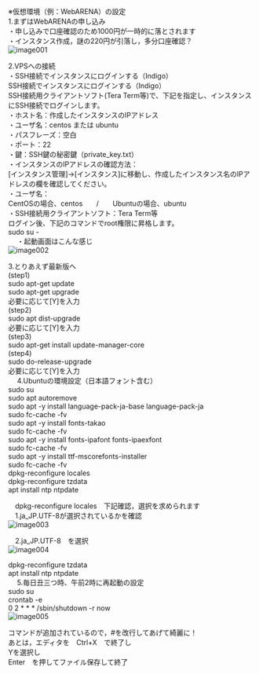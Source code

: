 ※仮想環境（例：WebARENA）の設定<br>
1.まずはWebARENAの申し込み<br>
・申し込みで口座確認のため1000円が一時的に落とされます<br>
・インスタンス作成，謎の220円が引落し，多分口座確認？<br>
![image001](https://user-images.githubusercontent.com/86514652/174294194-6052cb85-f572-4216-883e-97f59f8fd865.png)


2.VPSへの接続<br>
・SSH接続でインスタンスにログインする（Indigo）<br>
SSH接続でインスタンスにログインする（Indigo）<br>
SSH接続用クライアントソフト(Tera Term等)で、下記を指定し、インスタンスにSSH接続でログインします。<br>
・ホスト名：作成したインスタンスのIPアドレス<br>
・ユーザ名：centos または ubuntu<br>
・パスフレーズ：空白<br>
・ポート：22<br>
・鍵：SSH鍵の秘密鍵（private_key.txt）<br>
・インスタンスのIPアドレスの確認方法：<br>
[インスタンス管理]→[インスタンス]に移動し、作成したインスタンス名のIPアドレスの欄を確認してください。<br>
・ユーザ名：<br>
CentOSの場合、centos　　/　　Ubuntuの場合、ubuntu<br>
・SSH接続用クライアントソフト：Tera Term等<br>
ログイン後、下記のコマンドでroot権限に昇格します。<br>
sudo su -<br>
 
・起動画面はこんな感じ<br>
 ![image002](https://user-images.githubusercontent.com/86514652/174401447-66ddc3f9-7d8e-48c9-b849-8cd89082349a.png)


3.とりあえず最新版へ<br>
(step1)<br>
sudo apt-get update<br>
sudo apt-get upgrade<br>
必要に応じて[Y]を入力<br>
(step2)<br>
sudo apt dist-upgrade<br>
必要に応じて[Y]を入力<br>
(step3)<br>
sudo apt-get install update-manager-core<br>
(step4)<br>
sudo do-release-upgrade<br>
必要に応じて[Y]を入力<br>
 
4.Ubuntuの環境設定（日本語フォント含む）<br>
sudo su<br>
sudo apt autoremove<br>
sudo apt -y install language-pack-ja-base language-pack-ja<br>
sudo fc-cache -fv<br>
sudo apt -y install fonts-takao<br>
sudo fc-cache -fv<br>
sudo apt -y install fonts-ipafont fonts-ipaexfont<br>
sudo fc-cache -fv<br>
sudo apt -y install ttf-mscorefonts-installer<br>
sudo fc-cache -fv<br>
dpkg-reconfigure locales<br>
dpkg-reconfigure tzdata<br>
apt install ntp ntpdate<br>

　dpkg-reconfigure locales　下記確認，選択を求められます<br>
　1.ja_JP.UTF-8が選択されているかを確認<br>
 ![image003](https://user-images.githubusercontent.com/86514652/174401559-eca104fa-ef58-4a15-b240-f1d4af6b8046.png)
 
　2.ja_JP.UTF-8　を選択<br>
 ![image004](https://user-images.githubusercontent.com/86514652/174401570-49f16fd3-864d-476f-a4e5-88eabc228079.png)

dpkg-reconfigure tzdata<br>
apt install ntp ntpdate<br>
 
5.毎日丑三つ時、午前2時に再起動の設定<br>
sudo su<br>
crontab -e<br>
0 2 * * * /sbin/shutdown -r now<br>
 ![image005](https://user-images.githubusercontent.com/86514652/174401620-4af86ebe-c8f4-43f6-a4ed-218cc7fc1d26.png)

コマンドが追加されているので，#を改行してあげて綺麗に！<br>
あとは，エディタを　Ctrl+X　で終了し<br>
Yを選択し<br>
Enter　を押してファイル保存して終了<br>
 
